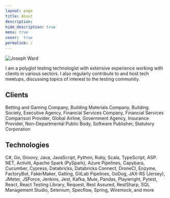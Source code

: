 ```yaml
---
layout: page
title: About
description:
hide_description: true
menu: true
cover:  true 
permalink: /
---
```


<hy-img src="/assets/img/josephward.jpeg" class="avatar" 
    alt="Joseph Ward" 
    srcset="/assets/img/josephward.jpeg 1x,/assets/img/josephward.jpeg 2x" 
    root-margin="512px">
</hy-img>

<noscript>
    <img data-ignore src="/assets/img/josephward.jpeg" class="avatar" 
        alt="Joseph Ward" 
        srcset="/assets/img/josephward.jpeg 1x,/assets/img/josephward.jpeg 2x" />
</noscript>

I am a polyglot testing technologist with extensive experience working with clients in various sectors. I also regularly contribute to and host tech meetups, discussing topics of interest to the testing community.

## Clients

Betting and Gaming Company, Building Materials Company, Building Society, Executive Agency, Financial Services Company, Financial Services Comparison Provider, Global Airline, Government Agency, Insurance Provider, Non-Departmental Public Body, Software Publisher, Statutory Corporation

## Technologies

C#, Go, Groovy, Java, JavaScript, Python, Ruby, Scala, TypeScript, ASP. NET, Activiti, Apache Spark (PySpark), Azure Pipelines, Capybara, Cucumber, Cypress, Databricks, Databricks Connect, DroneCI, Enzyme, FactoryBot, FakerMaker, Gatling, GitLab Pipelines, GoDog, JAX-RS (Jersey), JMeter, JSForce, Jenkins, Jest, Kafka, Mule, Pandas, Playwright, Pytest, React, React Testing Library, Request, Rest Assured, RestSharp, SQL Management Studio, Selenium, Specflow, Spring, Wiremock, and more
